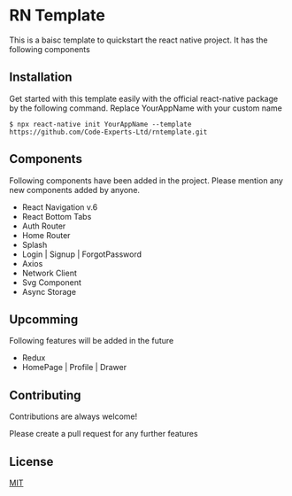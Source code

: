 
# RN Template

This is a baisc template to quickstart the react native project. It has the following components 



## Installation

Get started with this template easily with the official react-native package by the following command. Replace YourAppName with your custom name

```
$ npx react-native init YourAppName --template https://github.com/Code-Experts-Ltd/rntemplate.git
```



## Components

Following components have been added in the project. Please mention any new components added by anyone.

* React Navigation v.6
* React Bottom Tabs
* Auth Router
* Home Router
* Splash
* Login | Signup | ForgotPassword 
* Axios
* Network Client
* Svg Component
* Async Storage
## Upcomming

Following features will be added in the future

* Redux
* HomePage | Profile | Drawer 

## Contributing

Contributions are always welcome!

Please create a pull request for any further features



## License

[MIT](https://choosealicense.com/licenses/mit/)

